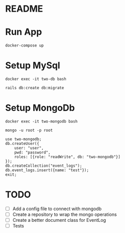 # README

# Run App
```
docker-compose up
```

# Setup MySql
```
docker exec -it two-db bash
```
```
rails db:create db:migrate
```

# Setup MongoDb

```
docker exec -it two-mongodb bash
```
```
mongo -u root -p root
```
```
use two-mongodb;
db.createUser({
    user: "user",
    pwd: "password",
    roles: [{role: "readWrite", db: "two-mongodb"}]
});
db.createCollection("event_logs");
db.event_logs.insert({name: "test"});
exit;
```

# TODO

* [ ] Add a config file to connect with mongodb
* [ ] Create a repository to wrap the mongo operations
* [ ] Create a better document class for EventLog
* [ ] Tests